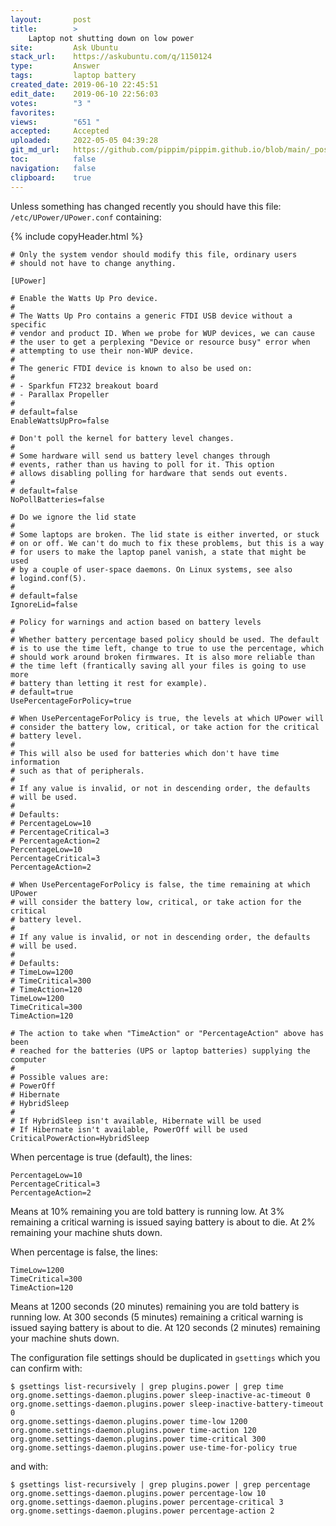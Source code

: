 ```yaml
---
layout:       post
title:        >
    Laptop not shutting down on low power
site:         Ask Ubuntu
stack_url:    https://askubuntu.com/q/1150124
type:         Answer
tags:         laptop battery
created_date: 2019-06-10 22:45:51
edit_date:    2019-06-10 22:56:03
votes:        "3 "
favorites:    
views:        "651 "
accepted:     Accepted
uploaded:     2022-05-05 04:39:28
git_md_url:   https://github.com/pippim/pippim.github.io/blob/main/_posts/2019/2019-06-10-Laptop-not-shutting-down-on-low-power.md
toc:          false
navigation:   false
clipboard:    true
---
```


Unless something has changed recently you should have this file: `/etc/UPower/UPower.conf` containing:


{% include copyHeader.html %}
``` 
# Only the system vendor should modify this file, ordinary users
# should not have to change anything.

[UPower]

# Enable the Watts Up Pro device.
#
# The Watts Up Pro contains a generic FTDI USB device without a specific
# vendor and product ID. When we probe for WUP devices, we can cause
# the user to get a perplexing "Device or resource busy" error when
# attempting to use their non-WUP device.
#
# The generic FTDI device is known to also be used on:
#
# - Sparkfun FT232 breakout board
# - Parallax Propeller
#
# default=false
EnableWattsUpPro=false

# Don't poll the kernel for battery level changes.
#
# Some hardware will send us battery level changes through
# events, rather than us having to poll for it. This option
# allows disabling polling for hardware that sends out events.
#
# default=false
NoPollBatteries=false

# Do we ignore the lid state
#
# Some laptops are broken. The lid state is either inverted, or stuck
# on or off. We can't do much to fix these problems, but this is a way
# for users to make the laptop panel vanish, a state that might be used
# by a couple of user-space daemons. On Linux systems, see also
# logind.conf(5).
#
# default=false
IgnoreLid=false

# Policy for warnings and action based on battery levels
#
# Whether battery percentage based policy should be used. The default
# is to use the time left, change to true to use the percentage, which
# should work around broken firmwares. It is also more reliable than
# the time left (frantically saving all your files is going to use more
# battery than letting it rest for example).
# default=true
UsePercentageForPolicy=true

# When UsePercentageForPolicy is true, the levels at which UPower will
# consider the battery low, critical, or take action for the critical
# battery level.
#
# This will also be used for batteries which don't have time information
# such as that of peripherals.
#
# If any value is invalid, or not in descending order, the defaults
# will be used.
#
# Defaults:
# PercentageLow=10
# PercentageCritical=3
# PercentageAction=2
PercentageLow=10
PercentageCritical=3
PercentageAction=2

# When UsePercentageForPolicy is false, the time remaining at which UPower
# will consider the battery low, critical, or take action for the critical
# battery level.
#
# If any value is invalid, or not in descending order, the defaults
# will be used.
#
# Defaults:
# TimeLow=1200
# TimeCritical=300
# TimeAction=120
TimeLow=1200
TimeCritical=300
TimeAction=120

# The action to take when "TimeAction" or "PercentageAction" above has been
# reached for the batteries (UPS or laptop batteries) supplying the computer
#
# Possible values are:
# PowerOff
# Hibernate
# HybridSleep
#
# If HybridSleep isn't available, Hibernate will be used
# If Hibernate isn't available, PowerOff will be used
CriticalPowerAction=HybridSleep
```

When percentage is true (default), the lines:

``` 
PercentageLow=10
PercentageCritical=3
PercentageAction=2
```

Means at 10% remaining you are told battery is running low. At 3% remaining a critical warning is issued saying battery is about to die. At 2% remaining your machine shuts down.

When percentage is false, the lines:

``` 
TimeLow=1200
TimeCritical=300
TimeAction=120
```

Means at 1200 seconds (20 minutes) remaining you are told battery is running low. At 300 seconds (5 minutes) remaining a critical warning is issued saying battery is about to die. At 120 seconds (2 minutes) remaining your machine shuts down.

The configuration file settings should be duplicated in `gsettings` which you can confirm with:

``` 
$ gsettings list-recursively | grep plugins.power | grep time
org.gnome.settings-daemon.plugins.power sleep-inactive-ac-timeout 0
org.gnome.settings-daemon.plugins.power sleep-inactive-battery-timeout 0
org.gnome.settings-daemon.plugins.power time-low 1200
org.gnome.settings-daemon.plugins.power time-action 120
org.gnome.settings-daemon.plugins.power time-critical 300
org.gnome.settings-daemon.plugins.power use-time-for-policy true
```

and with:

``` 
$ gsettings list-recursively | grep plugins.power | grep percentage
org.gnome.settings-daemon.plugins.power percentage-low 10
org.gnome.settings-daemon.plugins.power percentage-critical 3
org.gnome.settings-daemon.plugins.power percentage-action 2
```

